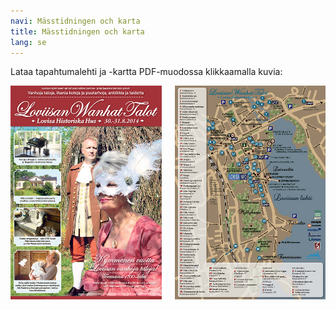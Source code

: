```yaml
---
navi: Mässtidningen och karta
title: Mässtidningen och karta
lang: se
---
```

Lataa tapahtumalehti ja -kartta PDF-muodossa klikkaamalla kuvia:

<div class="row map">
<div class="large-12 columns">
<a href="LWT-tapahtumalehti.pdf"><img src="1.jpg"></a><a href="LWT-kartta.pdf"><img src="2.jpg"></a>
</div>
</div>
